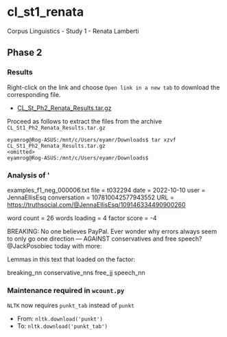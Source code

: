 # cl_st1_renata
Corpus Linguistics - Study 1 - Renata Lamberti

## Phase 2
### Results
Right-click on the link and choose `Open link in a new tab` to download the corresponding file.
- [CL_St_Ph2_Renata_Results.tar.gz](https://pucsp-my.sharepoint.com/:u:/g/personal/ra00341729_pucsp_edu_br/Ed1CYky7XSdBrI1DU1Az9F4Bfu9-dIAHR3WYZkv8zZ9rog?e=gB7EsB)

Proceed as follows to extract the files from the archive `CL_St1_Ph2_Renata_Results.tar.gz`

```
eyamrog@Rog-ASUS:/mnt/c/Users/eyamr/Downloads$ tar xzvf CL_St1_Ph2_Renata_Results.tar.gz
<omitted>
eyamrog@Rog-ASUS:/mnt/c/Users/eyamr/Downloads$ 
```

### Analysis of ' 

examples_f1_neg_000006.txt
file = t032294
date = 2022-10-10
user = JennaEllisEsq
conversation = 107810042577943552
URL = https://truthsocial.com/@JennaEllisEsq/109146334490900260

word count = 26
words loading = 4
factor score = -4

BREAKING: No one believes PayPal. Ever wonder why errors always seem to only go 
one direction — AGAINST conservatives and free speech? @JackPosobiec today 
with more: 

Lemmas in this text that loaded on the factor:

breaking_nn 
conservative_nns 
free_jj 
speech_nn 


### Maintenance required in `wcount.py`

`NLTK` now requires `punkt_tab` instead of `punkt`

- From: `nltk.download('punkt')`
- To: `nltk.download('punkt_tab')`
